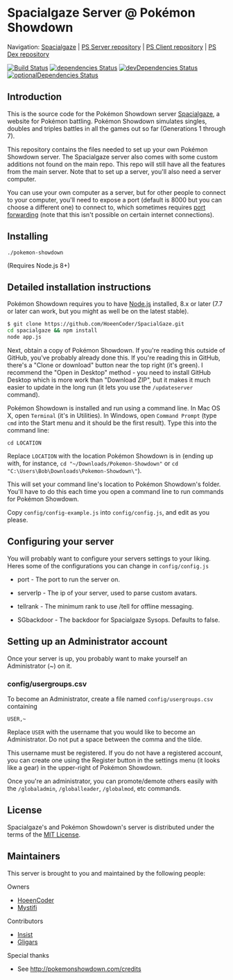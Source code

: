 Spacialgaze Server @ Pokémon Showdown
========================================================================

Navigation: [Spacialgaze][1] | [PS Server repository][10] | [PS Client repository][2] | [PS Dex repository][3]

  [1]: http://spacialgaze.psim.us/
  [2]: https://github.com/Zarel/Pokemon-Showdown-Client
  [3]: https://github.com/Zarel/Pokemon-Showdown-Dex
  [10]: https://github.com/Zarel/Pokemon-Showdown

[![Build Status](https://travis-ci.org/HoeenCoder/SpacialGaze.svg?branch=master)](https://travis-ci.org/HoeenCoder/SpacialGaze)
[![dependencies Status](https://david-dm.org/HoeenCoder/SpacialGaze/status.svg)](https://david-dm.org/HoeenCoder/SpacialGaze)
[![devDependencies Status](https://david-dm.org/HoeenCoder/SpacialGaze/dev-status.svg)](https://david-dm.org/HoeenCoder/SpacialGaze?type=dev)
[![optionalDependencies Status](https://david-dm.org/HoeenCoder/SpacialGaze/optional-status.svg)](https://david-dm.org/HoeenCoder/SpacialGaze?type=optional)


Introduction
------------------------------------------------------------------------

This is the source code for the Pokémon Showdown server [Spacialgaze][4], a website for Pokémon battling. Pokémon Showdown simulates singles, doubles and triples battles in all the games out so far (Generations 1 through 7).

This repository contains the files needed to set up your own Pokémon Showdown server. The Spacialgaze server also comes with some custom additions not found on the main repo. This repo will still have all the features from the main server. Note that to set up a server, you'll also need a server computer.

You can use your own computer as a server, but for other people to connect to your computer, you'll need to expose a port (default is 8000 but you can choose a different one) to connect to, which sometimes requires [port forwarding][5] (note that this isn't possible on certain internet connections).

  [4]: http://spacialgaze.psim.us/
  [5]: http://en.wikipedia.org/wiki/Port_forwarding


Installing
------------------------------------------------------------------------

    ./pokemon-showdown

(Requires Node.js 8+)


Detailed installation instructions
------------------------------------------------------------------------

Pokémon Showdown requires you to have [Node.js][6] installed, 8.x or later (7.7 or later can work, but you might as well be on the latest stable).

```bash
$ git clone https://github.com/HoeenCoder/SpacialGaze.git
cd spacialgaze && npm install
node app.js
```

Next, obtain a copy of Pokémon Showdown. If you're reading this outside of GitHub, you've probably already done this. If you're reading this in GitHub, there's a "Clone or download" button near the top right (it's green). I recommend the "Open in Desktop" method - you need to install GitHub Desktop which is more work than "Download ZIP", but it makes it much easier to update in the long run (it lets you use the `/updateserver` command).

Pokémon Showdown is installed and run using a command line. In Mac OS X, open `Terminal` (it's in Utilities). In Windows, open `Command Prompt` (type `cmd` into the Start menu and it should be the first result). Type this into the command line:

    cd LOCATION

Replace `LOCATION` with the location Pokémon Showdown is in (ending up with, for instance, `cd "~/Downloads/Pokemon-Showdown"` or `cd "C:\Users\Bob\Downloads\Pokemon-Showdown\"`).

This will set your command line's location to Pokémon Showdown's folder. You'll have to do this each time you open a command line to run commands for Pokémon Showdown.

Copy `config/config-example.js` into `config/config.js`, and edit as you please.

  [6]: https://nodejs.org/

Configuring your server
------------------------------------------------------------------------

You will probably want to configure your servers settings to your liking.
Heres some of the configurations you can change in `config/config.js`

- port - The port to run the server on.

- serverIp - The ip of your server, used to parse custom avatars.

- tellrank - The minimum rank to use /tell for offline messaging.

- SGbackdoor - The backdoor for Spacialgaze Sysops. Defaults to false.

Setting up an Administrator account
------------------------------------------------------------------------

Once your server is up, you probably want to make yourself an Administrator (~) on it.

### config/usergroups.csv

To become an Administrator, create a file named `config/usergroups.csv` containing

    USER,~

Replace `USER` with the username that you would like to become an Administrator. Do not put a space between the comma and the tilde.

This username must be registered. If you do not have a registered account, you can create one using the Register button in the settings menu (it looks like a gear) in the upper-right of Pokémon Showdown.

Once you're an administrator, you can promote/demote others easily with the `/globaladmin`, `/globalleader`, `/globalmod`, etc commands.

License
------------------------------------------------------------------------

Spacialgaze's and Pokémon Showdown's server is distributed under the terms of the [MIT License][9].

  [9]: https://github.com/HoeenCoder/Spacialgaze/blob/master/LICENSE


Maintainers
------------------------------------------------------------------------

This server is brought to you and maintained by the following people:

Owners

- [HoeenCoder](https://github.com/HoeenCoder)
- [Mystifi](https://github.com/Mystifi)

Contributors

- [Insist](https://github.com/DeathlyPlays)
- [Gligars](https://github.com/Lycanium-Z)

Special thanks

- See http://pokemonshowdown.com/credits
